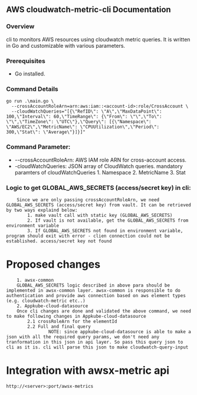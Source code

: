 
## AWS cloudwatch-metric-cli Documentation

### Overview

cli to monitors AWS resources using cloudwatch metric queries. It is written in Go and customizable with various parameters.

### Prerequisites
- Go installed.

### Command Details
```
go run .\main.go \
  --crossAccountRoleArn=arn:aws:iam::<account-id>:role/CrossAccount \
  --cloudWatchQueries="[{\"RefID\": \"A\",\"MaxDataPoint\": 100,\"Interval\": 60,\"TimeRange\": {\"From\": \"\",\"To\": \"\",\"TimeZone\": \"UTC\"},\"Query\": [{\"Namespace\": \"AWS/EC2\",\"MetricName\": \"CPUUtilization\",\"Period\": 300,\"Stat\": \"Average\"}]}]"

```
### Command Parameter:
- --crossAccountRoleArn: AWS IAM role ARN for cross-account access.
- -cloudWatchQueries: JSON array of CloudWatch queries.
       mandatory paramters of cloudWatchQueries
            1. Namespace
            2. MetricName
            3. Stat
    
### Logic to get GLOBAL_AWS_SECRETS (access/secret key) in cli: 
        Since we are only passing crossAccountRoleArn, we need GLOBAL_AWS_SECRETS (access/secret key) from vault. It can be retrieved by two ways explaind below: 
            1. make vault call with static key (GLOBAL_AWS_SECRETS)
            2. If vault is not available, get the GLOBAL_AWS_SECRETS from environment variable
            3. If GLOBAL_AWS_SECRETS not found in environment variable, program should exit with error - clien connection could not be established. access/secret key not found

# Proposed changes
        1. awsx-common 
        GLOBAL_AWS_SECRETS logic described in above para should be implemented in awsx-common layer. awsx-common is responsible to do authentication and provide aws connection based on aws element types (e.g. cloudwatch-metric etc..)
        2. Appkube-cloud-datasource
        Once cli changes are done and validated the above command, we need to make following changes in Appkube-cloud-datasource
            2.1 crossRoleArn for the elementId 
	        2.2 Full and final query 
                    NOTE: since appkube-cloud-datasource is able to make a json with all the required query params, we don't need any tranformation in this json in api layer. So pass this query json to cli as it is. cli will parse this json to make cloudwatch-query-input

# Integration with awsx-metric api
    http://<server>:port/awsx-metrics


